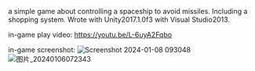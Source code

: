 a simple game about controlling a spaceship to avoid missiles. Including a shopping system. Wrote with Unity2017.1.0f3 with Visual Studio2013.

in-game play video:
https://youtu.be/L-6uyA2Fqbo

in-game screenshot: 
![Screenshot 2024-01-08 093048](https://github.com/JasonWong75/MissileChasing/assets/149329672/9373d4f8-ed05-459d-a0f2-f91cef9ce549)
![图片_20240106072343](https://github.com/JasonWong75/MissileChasing/assets/149329672/42c2e40a-f645-4cac-9d74-c11717875120)


